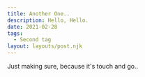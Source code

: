 ```yaml
---
title: Another One..
description: Hello, Hello.
date: 2021-02-28
tags:
  - Second tag 
layout: layouts/post.njk
---
```

Just making sure, because it's touch and go.. 
